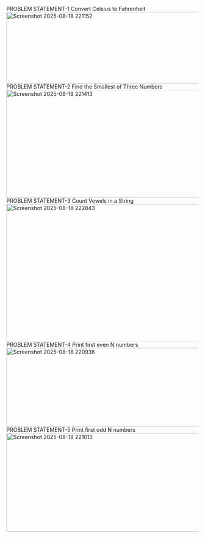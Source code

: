 PROBLEM STATEMENT-1 Convert Celsius to Fahrenheit
<img width="1229" height="187" alt="Screenshot 2025-08-18 221152" src="https://github.com/user-attachments/assets/4abed700-e029-485b-b376-df93a0c5b1a3" />
PROBLEM STATEMENT-2 Find the Smallest of Three Numbers
<img width="1223" height="282" alt="Screenshot 2025-08-18 221413" src="https://github.com/user-attachments/assets/e48165cd-0526-45c7-b21d-0f877f44d1a8" />
PROBLEM STATEMENT-3 Count Vowels in a String
<img width="1266" height="360" alt="Screenshot 2025-08-18 222843" src="https://github.com/user-attachments/assets/8bc90d04-1583-4400-a90e-f0a67faf0f52" />
PROBLEM STATEMENT-4 Print first even N numbers
<img width="1198" height="206" alt="Screenshot 2025-08-18 220936" src="https://github.com/user-attachments/assets/bd64287b-9581-4a5e-92f7-6829f524eb6d" />
PROBLEM STATEMENT-5 Print first odd N numbers
<img width="1211" height="259" alt="Screenshot 2025-08-18 221013" src="https://github.com/user-attachments/assets/f29cd323-6e6f-4fb8-8612-4b7c6449e89c" />
